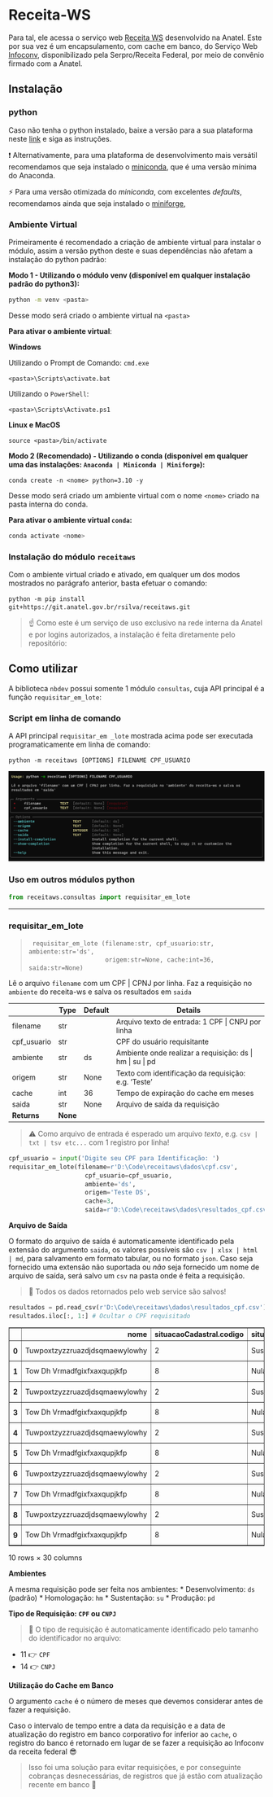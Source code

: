 Receita-WS
================

<!-- WARNING: THIS FILE WAS AUTOGENERATED! DO NOT EDIT! -->

Para tal, ele acessa o serviço web [Receita
WS](https://anatel365.sharepoint.com/sites/WikiAnatel/SitePages/Web-Service--ReceitaWS-.aspx?OR=Teams-HL&CT=1660241010872&clickparams=eyJBcHBOYW1lIjoiVGVhbXMtRGVza3RvcCIsIkFwcFZlcnNpb24iOiIyNy8yMjA3MDMwMDgxNSIsIkhhc0ZlZGVyYXRlZFVzZXIiOmZhbHNlfQ%3D%3D)
desenvolvido na Anatel. Este por sua vez é um encapsulamento, com cache
em banco, do Serviço Web
[Infoconv](https://acesso.infoconv.receita.fazenda.gov.br/docInfoconv/),
disponibilizado pela Serpro/Receita Federal, por meio de convênio
firmado com a Anatel.

## Instalação

### python

Caso não tenha o python instalado, baixe a versão para a sua plataforma
neste [link](https://www.python.org/downloads/) e siga as instruções.

❗ Alternativamente, para uma plataforma de desenvolvimento mais
versátil recomendamos que seja instalado o
[miniconda](https://docs.conda.io/en/latest/miniconda.html), que é uma
versão mínima do Anaconda.

⚡ Para uma versão otimizada do *miniconda*, com excelentes *defaults*,
recomendamos ainda que seja instalado o
[miniforge](https://github.com/conda-forge/miniforge/releases),

### Ambiente Virtual

Primeiramente é recomendado a criação de ambiente virtual para instalar
o módulo, assim a versão python deste e suas dependências não afetam a
instalação do python padrão:

**Modo 1 - Utilizando o módulo venv (disponível em qualquer instalação
padrão do python3):**

``` bash
python -m venv <pasta>
```

Desse modo será criado o ambiente virtual na `<pasta>`

**Para ativar o ambiente virtual**:

**Windows**

Utilizando o Prompt de Comando: `cmd.exe`

    <pasta>\Scripts\activate.bat

Utilizando o `PowerShell`:

    <pasta>\Scripts\Activate.ps1

**Linux e MacOS**

    source <pasta>/bin/activate

**Modo 2 (Recomendado) - Utilizando o conda (disponível em qualquer uma
das instalações: `Anaconda | Miniconda | Miniforge`):**

    conda create -n <nome> python=3.10 -y

Desse modo será criado um ambiente virtual com o nome `<nome>` criado na
pasta interna do conda.

**Para ativar o ambiente virtual `conda`:**

``` bash
conda activate <nome>
```

### Instalação do módulo `receitaws`

Com o ambiente virtual criado e ativado, em qualquer um dos modos
mostrados no parágrafo anterior, basta efetuar o comando:

    python -m pip install git+https://git.anatel.gov.br/rsilva/receitaws.git

> ☝ Como este é um serviço de uso exclusivo na rede interna da Anatel e
> por logins autorizados, a instalação é feita diretamente pelo
> repositório:

## Como utilizar

A biblioteca `nbdev` possui somente 1 módulo `consultas`, cuja API
principal é a função `requisitar_em_lote`:

### Script em linha de comando

A API principal `requisitar_em _lote` mostrada acima pode ser executada
programaticamente em linha de comando:

    python -m receitaws [OPTIONS] FILENAME CPF_USUARIO

<img src="cli.png" alt="Requisição em Lote na Linha de Comando" />

### Uso em outros módulos python

``` python
from receitaws.consultas import requisitar_em_lote
```

------------------------------------------------------------------------

### requisitar_em_lote

>      requisitar_em_lote (filename:str, cpf_usuario:str, ambiente:str='ds',
>                          origem:str=None, cache:int=36, saida:str=None)

Lê o arquivo `filename` com um CPF \| CPNJ por linha. Faz a requisição
no `ambiente` do receita-ws e salva os resultados em `saida`

|             | **Type** | **Default** | **Details**                                               |
|-------------|----------|-------------|-----------------------------------------------------------|
| filename    | str      |             | Arquivo texto de entrada: 1 CPF \| CNPJ por linha         |
| cpf_usuario | str      |             | CPF do usuário requisitante                               |
| ambiente    | str      | ds          | Ambiente onde realizar a requisição: ds \| hm \| su \| pd |
| origem      | str      | None        | Texto com identificação da requisição: e.g. ‘Teste’       |
| cache       | int      | 36          | Tempo de expiração do cache em meses                      |
| saida       | str      | None        | Arquivo de saída da requisição                            |
| **Returns** | **None** |             |                                                           |

> ⚠️ Como arquivo de entrada é esperado um arquivo *texto*,
> e.g. `csv | txt | tsv etc...` com 1 registro por linha!

``` python
cpf_usuario = input('Digite seu CPF para Identificação: ')
requisitar_em_lote(filename=r'D:\Code\receitaws\dados\cpf.csv', 
                     cpf_usuario=cpf_usuario, 
                     ambiente='ds',
                     origem='Teste DS',
                     cache=3,
                     saida=r'D:\Code\receitaws\dados\resultados_cpf.csv')
```

**Arquivo de Saída**

O formato do arquivo de saída é automaticamente identificado pela
extensão do argumento `saida`, os valores possíveis são
`csv | xlsx | html | md`, para salvamento em formato tabular, ou no
formato `json`. Caso seja fornecido uma extensão não suportada ou *não*
seja fornecido um nome de arquivo de saída, será salvo um `csv` na pasta
onde é feita a requisição.

> 💯 Todos os dados retornados pelo web service são salvos!

``` python
resultados = pd.read_csv(r'D:\Code\receitaws\dados\resultados_cpf.csv')
resultados.iloc[:, 1:] # Ocultar o CPF requisitado
```

<div>
<style scoped>
    .dataframe tbody tr th:only-of-type {
        vertical-align: middle;
    }

    .dataframe tbody tr th {
        vertical-align: top;
    }

    .dataframe thead th {
        text-align: right;
    }
</style>
<table border="1" class="dataframe">
  <thead>
    <tr style="text-align: right;">
      <th></th>
      <th>nome</th>
      <th>situacaoCadastral.codigo</th>
      <th>situacaoCadastral.valor</th>
      <th>paisResidencia.residenteExterior</th>
      <th>paisResidencia.codigoPais</th>
      <th>nomeMae</th>
      <th>dataNascimento</th>
      <th>sexo.codigo</th>
      <th>sexo.valor</th>
      <th>ocupacao.naturezaOcupacaoCodigo</th>
      <th>...</th>
      <th>telefone.ddd</th>
      <th>telefone.numero</th>
      <th>unidadeAdministrativaCodigo</th>
      <th>anoObito</th>
      <th>estrangeiro</th>
      <th>tituloEleitor</th>
      <th>dataAtualizacao</th>
      <th>dataRegistroAnatel</th>
      <th>resultado</th>
      <th>erro</th>
    </tr>
  </thead>
  <tbody>
    <tr>
      <th>0</th>
      <td>Tuwpoxtzyzzruazdjdsqmaewylowhy</td>
      <td>2</td>
      <td>Suspensa</td>
      <td>True</td>
      <td>0</td>
      <td>Sjflu Ifgemqkhdjvpgcjewylowhy</td>
      <td>1937-10-25</td>
      <td>1</td>
      <td>Masculino</td>
      <td>36</td>
      <td>...</td>
      <td>25</td>
      <td>31297214</td>
      <td>1008514</td>
      <td>0</td>
      <td>False</td>
      <td>0</td>
      <td>1962-02-17</td>
      <td>2022-08-16</td>
      <td>CPF encontrado</td>
      <td>NaN</td>
    </tr>
    <tr>
      <th>1</th>
      <td>Tow Dh Vrmadfgixfxaxqupjkfp</td>
      <td>8</td>
      <td>Nula</td>
      <td>True</td>
      <td>0</td>
      <td>Bvgoxicrewhewdrt</td>
      <td>1917-06-28</td>
      <td>2</td>
      <td>Feminino</td>
      <td>5</td>
      <td>...</td>
      <td>25</td>
      <td>97620714</td>
      <td>7431014</td>
      <td>0</td>
      <td>False</td>
      <td>0</td>
      <td>1964-12-23</td>
      <td>2022-08-16</td>
      <td>CPF encontrado</td>
      <td>NaN</td>
    </tr>
    <tr>
      <th>2</th>
      <td>Tuwpoxtzyzzruazdjdsqmaewylowhy</td>
      <td>2</td>
      <td>Suspensa</td>
      <td>True</td>
      <td>0</td>
      <td>Sjflu Ifgemqkhdjvpgcjewylowhy</td>
      <td>1937-10-25</td>
      <td>1</td>
      <td>Masculino</td>
      <td>36</td>
      <td>...</td>
      <td>25</td>
      <td>31297214</td>
      <td>1008514</td>
      <td>0</td>
      <td>False</td>
      <td>0</td>
      <td>1962-02-17</td>
      <td>2022-08-16</td>
      <td>CPF encontrado</td>
      <td>NaN</td>
    </tr>
    <tr>
      <th>3</th>
      <td>Tow Dh Vrmadfgixfxaxqupjkfp</td>
      <td>8</td>
      <td>Nula</td>
      <td>True</td>
      <td>0</td>
      <td>Bvgoxicrewhewdrt</td>
      <td>1917-06-28</td>
      <td>2</td>
      <td>Feminino</td>
      <td>5</td>
      <td>...</td>
      <td>25</td>
      <td>97620714</td>
      <td>7431014</td>
      <td>0</td>
      <td>False</td>
      <td>0</td>
      <td>1964-12-23</td>
      <td>2022-08-16</td>
      <td>CPF encontrado</td>
      <td>NaN</td>
    </tr>
    <tr>
      <th>4</th>
      <td>Tuwpoxtzyzzruazdjdsqmaewylowhy</td>
      <td>2</td>
      <td>Suspensa</td>
      <td>True</td>
      <td>0</td>
      <td>Sjflu Ifgemqkhdjvpgcjewylowhy</td>
      <td>1937-10-25</td>
      <td>1</td>
      <td>Masculino</td>
      <td>36</td>
      <td>...</td>
      <td>25</td>
      <td>31297214</td>
      <td>1008514</td>
      <td>0</td>
      <td>False</td>
      <td>0</td>
      <td>1962-02-17</td>
      <td>2022-08-16</td>
      <td>CPF encontrado</td>
      <td>NaN</td>
    </tr>
    <tr>
      <th>5</th>
      <td>Tow Dh Vrmadfgixfxaxqupjkfp</td>
      <td>8</td>
      <td>Nula</td>
      <td>True</td>
      <td>0</td>
      <td>Bvgoxicrewhewdrt</td>
      <td>1917-06-28</td>
      <td>2</td>
      <td>Feminino</td>
      <td>5</td>
      <td>...</td>
      <td>25</td>
      <td>97620714</td>
      <td>7431014</td>
      <td>0</td>
      <td>False</td>
      <td>0</td>
      <td>1964-12-23</td>
      <td>2022-08-16</td>
      <td>CPF encontrado</td>
      <td>NaN</td>
    </tr>
    <tr>
      <th>6</th>
      <td>Tuwpoxtzyzzruazdjdsqmaewylowhy</td>
      <td>2</td>
      <td>Suspensa</td>
      <td>True</td>
      <td>0</td>
      <td>Sjflu Ifgemqkhdjvpgcjewylowhy</td>
      <td>1937-10-25</td>
      <td>1</td>
      <td>Masculino</td>
      <td>36</td>
      <td>...</td>
      <td>25</td>
      <td>31297214</td>
      <td>1008514</td>
      <td>0</td>
      <td>False</td>
      <td>0</td>
      <td>1962-02-17</td>
      <td>2022-08-16</td>
      <td>CPF encontrado</td>
      <td>NaN</td>
    </tr>
    <tr>
      <th>7</th>
      <td>Tow Dh Vrmadfgixfxaxqupjkfp</td>
      <td>8</td>
      <td>Nula</td>
      <td>True</td>
      <td>0</td>
      <td>Bvgoxicrewhewdrt</td>
      <td>1917-06-28</td>
      <td>2</td>
      <td>Feminino</td>
      <td>5</td>
      <td>...</td>
      <td>25</td>
      <td>97620714</td>
      <td>7431014</td>
      <td>0</td>
      <td>False</td>
      <td>0</td>
      <td>1964-12-23</td>
      <td>2022-08-16</td>
      <td>CPF encontrado</td>
      <td>NaN</td>
    </tr>
    <tr>
      <th>8</th>
      <td>Tuwpoxtzyzzruazdjdsqmaewylowhy</td>
      <td>2</td>
      <td>Suspensa</td>
      <td>True</td>
      <td>0</td>
      <td>Sjflu Ifgemqkhdjvpgcjewylowhy</td>
      <td>1937-10-25</td>
      <td>1</td>
      <td>Masculino</td>
      <td>36</td>
      <td>...</td>
      <td>25</td>
      <td>31297214</td>
      <td>1008514</td>
      <td>0</td>
      <td>False</td>
      <td>0</td>
      <td>1962-02-17</td>
      <td>2022-08-16</td>
      <td>CPF encontrado</td>
      <td>NaN</td>
    </tr>
    <tr>
      <th>9</th>
      <td>Tow Dh Vrmadfgixfxaxqupjkfp</td>
      <td>8</td>
      <td>Nula</td>
      <td>True</td>
      <td>0</td>
      <td>Bvgoxicrewhewdrt</td>
      <td>1917-06-28</td>
      <td>2</td>
      <td>Feminino</td>
      <td>5</td>
      <td>...</td>
      <td>25</td>
      <td>97620714</td>
      <td>7431014</td>
      <td>0</td>
      <td>False</td>
      <td>0</td>
      <td>1964-12-23</td>
      <td>2022-08-16</td>
      <td>CPF encontrado</td>
      <td>NaN</td>
    </tr>
  </tbody>
</table>
<p>10 rows × 30 columns</p>
</div>

**Ambientes**

A mesma requisição pode ser feita nos ambientes: \* Desenvolvimento:
`ds` (padrão) \* Homologação: `hm` \* Sustentação: `su` \* Produção:
`pd`

**Tipo de Requisição: `CPF` ou `CNPJ`**

> 🧠 O tipo de requisição é automaticamente identificado pelo tamanho do
> identificador no arquivo:

-   11 👉 `CPF`
-   14 👉 `CNPJ`

**Utilização do Cache em Banco**

O argumento `cache` é o número de meses que devemos considerar antes de
fazer a requisição.

Caso o intervalo de tempo entre a data da requisição e a data de
atualização do registro em banco corporativo for inferior ao `cache`, o
registro do banco é retornado em lugar de se fazer a requisição ao
Infoconv da receita federal 😎

> Isso foi uma solução para evitar requisições, e por conseguinte
> cobranças desnecessárias, de registros que já estão com atualização
> recente em banco 🤑
